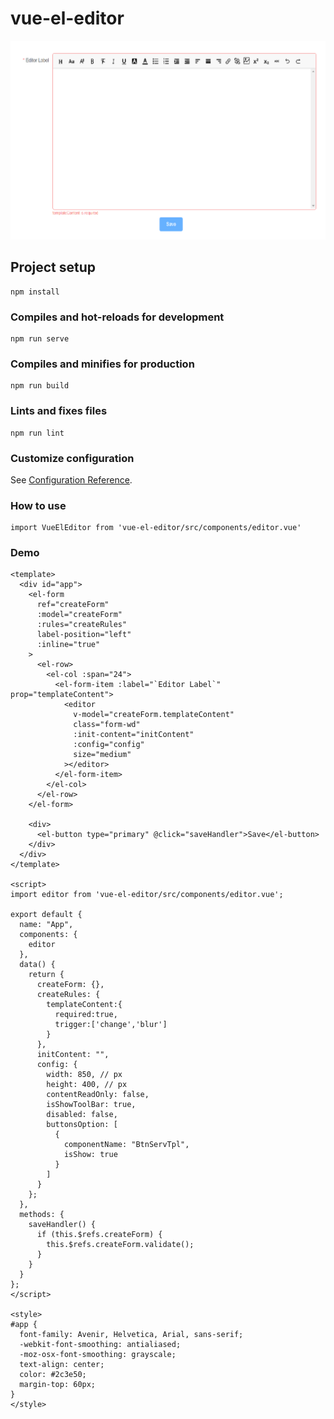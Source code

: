 # vue-el-editor

![DEMO](./demo.png)

## Project setup
```
npm install
```

### Compiles and hot-reloads for development
```
npm run serve
```

### Compiles and minifies for production
```
npm run build
```

### Lints and fixes files
```
npm run lint
```

### Customize configuration
See [Configuration Reference](https://cli.vuejs.org/config/).

### How to use
```
import VueElEditor from 'vue-el-editor/src/components/editor.vue'
```

### Demo
```
<template>
  <div id="app">
    <el-form
      ref="createForm"
      :model="createForm"
      :rules="createRules"
      label-position="left"
      :inline="true"
    >
      <el-row>
        <el-col :span="24">
          <el-form-item :label="`Editor Label`" prop="templateContent">
            <editor
              v-model="createForm.templateContent"
              class="form-wd"
              :init-content="initContent"
              :config="config"
              size="medium"
            ></editor>
          </el-form-item>
        </el-col>
      </el-row>
    </el-form>

    <div>
      <el-button type="primary" @click="saveHandler">Save</el-button>
    </div>
  </div>
</template>

<script>
import editor from 'vue-el-editor/src/components/editor.vue';

export default {
  name: "App",
  components: {
    editor
  },
  data() {
    return {
      createForm: {},
      createRules: {
        templateContent:{
          required:true,
          trigger:['change','blur']
        }
      },
      initContent: "",
      config: {
        width: 850, // px
        height: 400, // px
        contentReadOnly: false,
        isShowToolBar: true,
        disabled: false,
        buttonsOption: [
          {
            componentName: "BtnServTpl",
            isShow: true
          }
        ]
      }
    };
  },
  methods: {
    saveHandler() {
      if (this.$refs.createForm) {
        this.$refs.createForm.validate();
      }
    }
  }
};
</script>

<style>
#app {
  font-family: Avenir, Helvetica, Arial, sans-serif;
  -webkit-font-smoothing: antialiased;
  -moz-osx-font-smoothing: grayscale;
  text-align: center;
  color: #2c3e50;
  margin-top: 60px;
}
</style>

```
